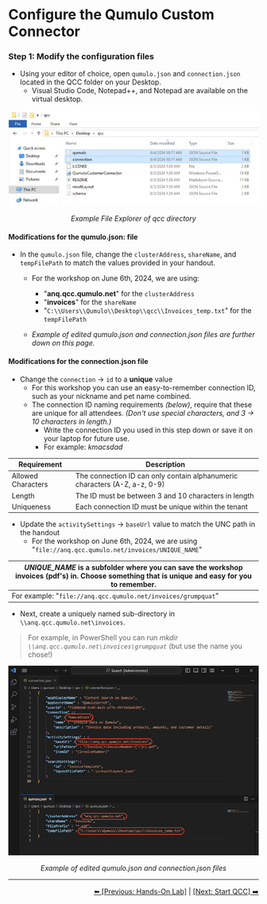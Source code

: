 # Configure the Qumulo Custom Connector

### Step 1: Modify the configuration files 

- Using your editor of choice, open `qumulo.json` and `connection.json` located in the QCC folder on your Desktop.
   - Visual Studio Code, Notepad++, and Notepad are available on the virtual desktop.

<p align="center">
  <img src="https://github.com/Qumulo/QumuloCustomConnector/blob/main/workshop/images/explorer-showing-json-files.png" alt="File Explorer Example">
</p>
<p align="center">
  <em>Example File Explorer of qcc directory</em>
</p>

#### Modifications for the **qumulo.json:** file

- In the `qumulo.json` file, change the `clusterAddress`, `shareName`, and `tempFilePath` to match the values provided in your handout.
    - For the workshop on June 6th, 2024, we are using:
        - "**anq.qcc.qumulo.net**" for the `clusterAddress`
        - "**invoices**" for the `shareName`
        - "`C:\\Users\\Qumulo\\Desktop\\qcc\\Invoices_temp.txt`" for the `tempFilePath`

    - *Example of edited qumulo.json and connection.json files are further down on this page.* 

#### Modifications for the **connection.json** file

- Change the `connection` -> `id` to a **unique** value
   - For this workshop you can use an easy-to-remember connection ID, such as your nickname and pet name combined.
   - The connection ID naming requirements *(below)*, require that these are unique for all attendees. *(Don't use special characters, and 3 -> 10 characters in length.)*
      - Write the connection ID you used in this step down or save it on your laptop for future use.
      - For example: *kmacsdad*

|Requirement|Description  |
|--|--|
|Allowed Characters|The connection ID can only contain alphanumeric characters (A-Z, a-z, 0-9)  |
| Length | The ID must be between 3 and 10 characters in length |
| Uniqueness | Each connection ID must be unique within the tenant |

  - Update the `activitySettings` -> `baseUrl` value to match the UNC path in the handout
    - For the workshop on June 6th, 2024, we are using "`file://anq.qcc.qumulo.net/invoices/UNIQUE_NAME`" <br>

| *UNIQUE_NAME* is a subfolder where you can save the workshop invoices (pdf's) in. Choose something that is unique and easy for you to remember. |
|--------------------------------------------------------------------------------------------------------------------------------|
| For example: "`file://anq.qcc.qumulo.net/invoices/grumpquat`"                                                                  |

- Next, create a uniquely named sub-directory in `\\anq.qcc.qumulo.net\invoices`.
> For example, in PowerShell you can run *mkdir `\\anq.qcc.qumulo.net\invoices\grumpquat`* (but use the name you chose!)


<p align="center">
  <img src="https://github.com/Qumulo/QumuloCustomConnector/blob/main/workshop/images/qcc-workshop-vscode-jsons.png" alt="Example of edited config files">
</p>
<p align="center">
  <em>Example of edited qumulo.json and connection.json files</em>
</p>

---
<div align="right">
  <a href="qcc-workshop-holstart.md">⬅️ [Previous: Hands-On Lab]</a> | <a href="qcc-workshop-startqcc.md">[Next: Start QCC] ➡️ </a>
</div>
